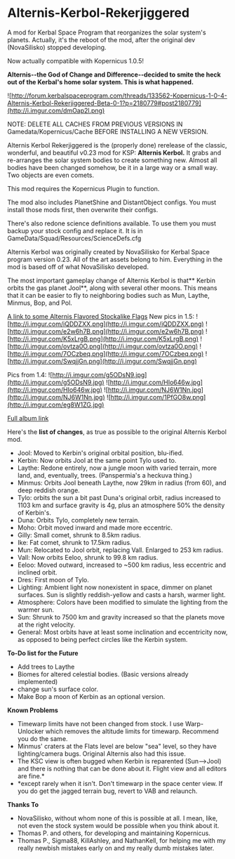 # Alternis-Kerbol-Rekerjiggered
A mod for Kerbal Space Program that reorganizes the solar system's planets. Actually, it's the reboot of the mod, after the original dev (NovaSilisko) stopped developing.

Now actually compatible with Kopernicus 1.0.5!

**Alternis--the God of Change and Difference--decided to smite the heck out of the Kerbal's home solar system. This is what happened.**

![http://forum.kerbalspaceprogram.com/threads/133562-Kopernicus-1-0-4-Alternis-Kerbol-Rekerjiggered-Beta-0-1?p=2180779#post2180779](http://i.imgur.com/dmOap2l.png)

NOTE: DELETE ALL CACHES FROM PREVIOUS VERSIONS IN Gamedata/Kopernicus/Cache BEFORE INSTALLING A NEW VERSION.

Alternis Kerbol Rekerjiggered is the (properly done) rerelease of the classic, wonderful, and beautiful v0.23 mod for KSP: **Alternis Kerbol.** 
It grabs and re-arranges the solar system bodies to create something new. Almost all bodies have been changed somehow, 
be it in a large way or a small way. Two objects are even comets.

This mod requires the Kopernicus Plugin to function.

The mod also includes PlanetShine and DistantObject configs. You must install those mods first, then overwrite their configs.

There's also redone science definitions available. To use them you must backup your stock config and replace it. It is in GameData/Squad/Resources/ScienceDefs.cfg

Alternis Kerbol was originally created by NovaSilisko for Kerbal Space program version 0.23. All of the art assets belong to him. Everything in the mod is based off of what NovaSilisko developed.

The most important gameplay change of Alternis Kerbol is that** Kerbin orbits the gas planet Jool**, along with several other moons.
This means that it can be easier to fly to neighboring bodies such as Mun, Laythe, Minmus, Bop, and Pol.

[A link to some Alternis Flavored Stockalike Flags](http://forum.kerbalspaceprogram.com/threads/133528-Flags-Alternis-themed-versions-of-stock-KSP-flags)
New pics in 1.5:
![http://i.imgur.com/iQDDZXX.png](http://i.imgur.com/iQDDZXX.png)
![http://i.imgur.com/e2w6h7B.png](http://i.imgur.com/e2w6h7B.png)
![http://i.imgur.com/K5xLrgB.png](http://i.imgur.com/K5xLrgB.png)
![http://i.imgur.com/ovtza0O.png](http://i.imgur.com/ovtza0O.png)
![http://i.imgur.com/7OCzbeq.png](http://i.imgur.com/7OCzbeq.png)
![http://i.imgur.com/SwqjjGn.png](http://i.imgur.com/SwqjjGn.png)

Pics from 1.4:
![http://i.imgur.com/g5ODsN9.jpg](http://i.imgur.com/g5ODsN9.jpg)
![http://i.imgur.com/HIo646w.jpg](http://i.imgur.com/HIo646w.jpg)
![http://i.imgur.com/NJ6W1Nn.jpg](http://i.imgur.com/NJ6W1Nn.jpg)
![http://i.imgur.com/1PfGO8w.png](http://i.imgur.com/eg8W1ZG.jpg)


[Full album link](http://imgur.com/a/t3saZ)


Here's the **list of changes**, as true as possible to the original Alternis Kerbol mod.

* Jool: Moved to Kerbin's original orbital position, blu-ified.
* Kerbin: Now orbits Jool at the same point Tylo used to.
* Laythe: Redone entirely, now a jungle moon with varied terrain, more land, and, eventually, trees. (Panspermia's a heckuva thing.)
* Minmus: Orbits Jool beneath Laythe, now 29km in radius (from 60), and deep reddish orange.
* Tylo: orbits the sun a bit past Duna's original orbit, radius increased to 1103 km and surface gravity is 4g, plus an atmosphere 50% the density of Kerbin's.
* Duna: Orbits Tylo, completely new terrain.
* Moho: Orbit moved inward and made more eccentric.
* Gilly: Small comet, shrunk to 8.5km radius.
* Ike: Fat comet, shrunk to 17.5km radius.
* Mun: Relocated to Jool orbit, replacing Vall. Enlarged to 253 km radius.
* Vall: Now orbits Eeloo, shrunk to 99.8 km radius.
* Eeloo: Moved outward, increased to ~500 km radius, less eccentric and inclined orbit.
* Dres: First moon of Tylo.
* Lighting: Ambient light now nonexistent in space, dimmer on planet surfaces. Sun is slightly reddish-yellow and casts a harsh, warmer light.
* Atmosphere: Colors have been modified to simulate the lighting from the warmer sun.
* Sun: Shrunk to 7500 km and gravity increased so that the planets move at the right velocity.
* General: Most orbits have at least some inclination and eccentricity now, as opposed to being perfect circles like the Kerbin system.

**To-Do list for the Future**

* Add trees to Laythe
* Biomes for altered celestial bodies. (Basic versions already implemented)
* change sun's surface color.
* Make Bop a moon of Kerbin as an optional version.

**Known Problems**

* Timewarp limits have not been changed from stock. I use Warp-Unlocker which removes the altitude limits for timewarp. Recommend you do the same.
* Minmus' craters at the Flats level are below "sea" level, so they have lighting/camera bugs. Original Alternis also had this issue.
* The KSC view is often bugged when Kerbin is reparented (Sun-->Jool) and there is nothing that can be done about it. Flight view and all editors are fine.*
* *except rarely when it isn't. Don't timewarp in the space center view. If you do get the jagged terrain bug, revert to VAB and relaunch.

**Thanks To**

* NovaSilisko, without whom none of this is possible at all. I mean, like, not even the stock system would be possible when you think about it.
* Thomas P. and others, for developing and maintaining Kopernicus.
* Thomas P., Sigma88, KillAshley, and NathanKell, for helping me with my really newbish mistakes early on and my really dumb mistakes later.
